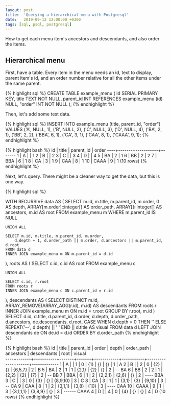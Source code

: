 ```yaml
---
layout: post
title:  'Querying a hierarchical menu with Postgresql'
date:   2019-09-12 12:00:00 +0300
tags: [sql, psql, postgresql]
---
```


How to get each menu item's ancestors and descendants, and also order the items.

<!--more-->

## Hierarchical menu

First, have a table. Every item in the menu needs an id, text to display, parent item's id, and an order number relative for all the other items under the same parent.

{% highlight sql %}
CREATE TABLE example_menu (
	id SERIAL PRIMARY KEY,
	title TEXT NOT NULL,
	parent_id INT REFERENCES example_menu (id) NULL,
	"order" INT NOT NULL
);
{% endhighlight %}

Then, let's add some test data.

{% highlight sql %}
INSERT INTO example_menu (title, parent_id, "order") VALUES
('A', NULL, 1),
('B', NULL, 2),
('C', NULL, 3),
('D', NULL, 4),
('BA', 2, 1),
('BB', 2, 2),
('BBA', 6, 1),
('CA', 3, 1),
('CAA', 8, 1),
('CAAA', 9, 1);
{% endhighlight %}

{% highlight bash %}
 id | title | parent_id | order 
----+-------+-----------+-------
  1 | A     |           |     1
  2 | B     |           |     2
  3 | C     |           |     3
  4 | D     |           |     4
  5 | BA    |         2 |     1
  6 | BB    |         2 |     2
  7 | BBA   |         6 |     1
  8 | CA    |         3 |     1
  9 | CAA   |         8 |     1
 10 | CAAA  |         9 |     1
(10 rows)
{% endhighlight %}

Next, let's query. There might be a cleaner way to get the data, but this is one way.

{% highlight sql %}

WITH RECURSIVE data AS (
	SELECT
		m.id, m.title, m.parent_id, m.order,
		0 AS depth, ARRAY[m.order]::integer[] AS order_path,
		ARRAY[]::integer[] AS ancestors, m.id AS root
	FROM example_menu m
	WHERE m.parent_id IS NULL

	UNION ALL

	SELECT m.id, m.title, m.parent_id, m.order,
		d.depth + 1, d.order_path || m.order, d.ancestors || m.parent_id, d.root
	FROM data d
	INNER JOIN example_menu m ON m.parent_id = d.id
), roots AS (
	SELECT c.id, c.id AS root
	FROM example_menu c

	UNION ALL 

	SELECT c.id, r.root
	FROM roots r
	INNER JOIN example_menu c ON c.parent_id = r.id
), descendants AS (
	SELECT DISTINCT m.id, ARRAY_REMOVE(ARRAY_AGG(r.id), m.id) AS descendants
	FROM roots r
	INNER JOIN example_menu m ON m.id = r.root
	GROUP BY r.root, m.id
)
SELECT
	d.id, d.title, d.parent_id, d.order, d.depth, d.order_path, d.ancestors, de.descendants, d.root,
	CASE WHEN d.depth = 0 THEN '' ELSE REPEAT('--', d.depth) || ' ' END || d.title AS visual
FROM data d
LEFT JOIN descendants de ON de.id = d.id
ORDER BY d.order_path
{% endhighlight %}

{% highlight bash %}
 id | title | parent_id | order | depth | order_path | ancestors | descendants | root |   visual    
----+-------+-----------+-------+-------+------------+-----------+-------------+------+-------------
  1 | A     |           |     1 |     0 | {1}        | {}        | {}          |    1 | A
  2 | B     |           |     2 |     0 | {2}        | {}        | {6,5,7}     |    2 | B
  5 | BA    |         2 |     1 |     1 | {2,1}      | {2}       | {}          |    2 | -- BA
  6 | BB    |         2 |     2 |     1 | {2,2}      | {2}       | {7}         |    2 | -- BB
  7 | BBA   |         6 |     1 |     2 | {2,2,1}    | {2,6}     | {}          |    2 | ---- BBA
  3 | C     |           |     3 |     0 | {3}        | {}        | {8,9,10}    |    3 | C
  8 | CA    |         3 |     1 |     1 | {3,1}      | {3}       | {9,10}      |    3 | -- CA
  9 | CAA   |         8 |     1 |     2 | {3,1,1}    | {3,8}     | {10}        |    3 | ---- CAA
 10 | CAAA  |         9 |     1 |     3 | {3,1,1,1}  | {3,8,9}   | {}          |    3 | ------ CAAA
  4 | D     |           |     4 |     0 | {4}        | {}        | {}          |    4 | D
(10 rows)
{% endhighlight %}


